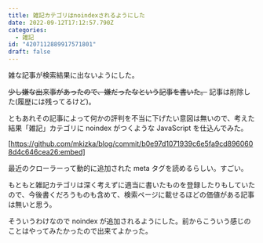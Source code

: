 ```yaml
---
title: 雑記カテゴリはnoindexされるようにした
date: 2022-09-12T17:12:57.790Z
categories:
  - 雑記
id: "4207112889917571801"
draft: false
---
```


雑な記事が検索結果に出ないようにした。

<!-- more -->

~~少し嫌な出来事があったので、嫌だったなという記事を書いた。~~ 記事は削除した(履歴には残ってるけど)。

ともあれその記事によって何かの評判を不当に下げたい意図は無いので、考えた結果「雑記」カテゴリに noindex がつくような JavaScript を仕込んでみた。

[https://github.com/mkizka/blog/commit/b0e97d1071939c6e5fa9cd8960608d4c646cea26:embed]

最近のクローラーって動的に追加された meta タグを読めるらしい。すごい。

もともと雑記カテゴリは深く考えずに適当に書いたものを登録したりもしていたので、今後書くだろうものも含めて、検索ページに載せるほどの価値がある記事は無いと思う。

そういうわけなので noindex が追加されるようにした。前からこういう感じのことはやってみたかったので出来てよかった。
